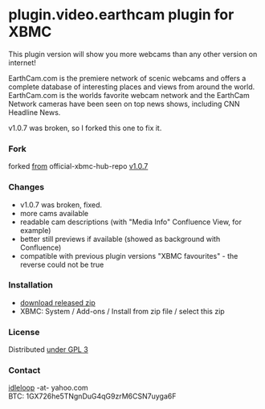 # plugin.video.earthcam plugin for XBMC

This plugin version will show you more webcams than any other version on internet!

EarthCam.com is the premiere network of scenic webcams and offers a complete database of interesting places and views from around the world. EarthCam.com is the worlds favorite webcam network and the EarthCam Network cameras have been seen on top news shows, including CNN Headline News.

v1.0.7 was broken, so I forked this one to fix it.

### Fork

forked [from](http://addons.tvaddons.ag/show/plugin.video.earthcam/) official-xbmc-hub-repo [v1.0.7](https://github.com/idleloop-github/xbmc-earthcam/tree/3e263215a4a3ea9ccba0092bf097939f8b25ff58)

### Changes

* v1.0.7 was broken, fixed.
* more cams available
* readable cam descriptions (with "Media Info" Confluence View, for example)
* better still previews if available (showed as background with Confluence)
* compatible with previous plugin versions "XBMC favourites" - the reverse could not be true

### Installation

* [download released zip](https://github.com/idleloop-github/xbmc-earthcam/releases/download/v1.0.10/plugin.video.earthcam-1.0.10.zip)
* XBMC: System / Add-ons / Install from zip file / select this zip

### License

Distributed [under GPL 3](http://www.gnu.org/licenses/gpl-3.0.html)

### Contact

[idleloop](http://www.angelfire.com/ego2/idleloop/) -at- yahoo.com   
BTC: 1GX726he5TNgnDuG4qG9zrM6CSN7uyga6F